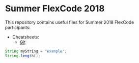 # Summer FlexCode 2018

This repository contains useful files for Summer 2018 FlexCode participants:
* Cheatsheets:
	* [Git](./cheatsheets/git.md)

```java
String myString = "example";
String.length();

```